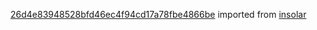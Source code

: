 [26d4e83948528bfd46ec4f94cd17a78fbe4866be](https://github.com/insolar/insolar/commit/26d4e83948528bfd46ec4f94cd17a78fbe4866be) imported from [insolar](https://github.com/insolar/insolar)

